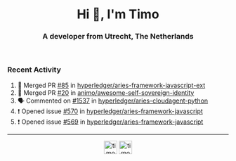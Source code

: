 <h1 align="center">Hi 👋, I'm Timo</h1>
<h3 align="center">A developer from Utrecht, The Netherlands</h3>
<br/>
<!-- https://github.com/rahuldkjain/github-profile-readme-generator --!>

<!--  <p align="left"><img src="https://github-readme-stats.vercel.app/api?username=timoglastra&show_icons=true&count_private=true&" alt="timoglastra" /></p> --!>

<!--
Github language stats
<p align="left"><img src="https://github-readme-stats.vercel.app/api/top-langs/?username=timoglastra&layout=compact" alt="timoglastra" /><p>
-->

<!-- Codestats language stats -->
<!-- <p align="left"><img src="https://codestats-readme.vercel.app/api/top-langs/?username=timoglastra&layout=compact&language_count=12" alt="timoglastra" /><p>    --!>
  
<h3>Recent Activity</h3>

<!--START_SECTION:activity-->
1. 🎉 Merged PR [#85](https://github.com/hyperledger/aries-framework-javascript-ext/pull/85) in [hyperledger/aries-framework-javascript-ext](https://github.com/hyperledger/aries-framework-javascript-ext)
2. 🎉 Merged PR [#20](https://github.com/animo/awesome-self-sovereign-identity/pull/20) in [animo/awesome-self-sovereign-identity](https://github.com/animo/awesome-self-sovereign-identity)
3. 🗣 Commented on [#1537](https://github.com/hyperledger/aries-cloudagent-python/issues/1537) in [hyperledger/aries-cloudagent-python](https://github.com/hyperledger/aries-cloudagent-python)
4. ❗️ Opened issue [#570](https://github.com/hyperledger/aries-framework-javascript/issues/570) in [hyperledger/aries-framework-javascript](https://github.com/hyperledger/aries-framework-javascript)
5. ❗️ Opened issue [#569](https://github.com/hyperledger/aries-framework-javascript/issues/569) in [hyperledger/aries-framework-javascript](https://github.com/hyperledger/aries-framework-javascript)
<!--END_SECTION:activity-->

---

<p align="center">
<a href="https://twitter.com/timoglastra" target="blank"><img align="center" src="https://cdn.jsdelivr.net/npm/simple-icons@3.0.1/icons/twitter.svg" alt="timoglastra" height="30" width="30" /></a>
<a href="https://linkedin.com/in/timoglastra" target="blank"><img align="center" src="https://cdn.jsdelivr.net/npm/simple-icons@3.0.1/icons/linkedin.svg" alt="timoglastra" height="30" width="30" /></a>
</p>



